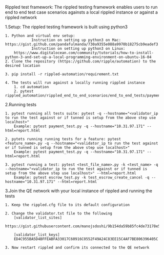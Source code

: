 Rippled test framework: The rippled testing framework enables users to run end to end test case scenarios againsts a local rippled instance or against a rippled network

1.Setup: The rippled testing framework is built using python3
   
	1. Python and virtual env setup: 
				Instruction on setting up python3 on Mac: https://gist.github.com/pandafulmanda/730a9355e088a9970b18275cb9eadef3
				Instruction on setting up python3 on Linux:	
		https://www.digitalocean.com/community/tutorials/how-to-install-python-3-and-set-up-a-local-programming-environment-on-ubuntu-16-04
	2. Clone the repository (https://github.com/ripple/automation) to the desired location 

	3. pip install -r rippled-automation/requirement.txt

	4. The tests will run against a locally running rippled instance
	    1. cd automation
        2. pytest rippled_automation/rippled_end_to_end_scenarios/end_to_end_tests/payment_test.py::test_xrp_payment_flow
	
    
2.Running tests 
	
	1. pytest running all tests suite: pytest -q --hostname="<validator_ip to run the test against or if tunned is setup from the above step use localhost>" 
		Example: pytest payment_test.py -q --hostname="10.31.97.171" --html=report.html

	2. pytets running running tests for a feature: pytest <feature_name>.py -q --hostname="<validator_ip to run the test against or if tunned is setup from the above step use localhost>" 
		Example: pytest payment_test.py -q --hostname="10.31.97.171" --html=report.html

	3. pytest running a test: pytest <test_file_name>.py -k <test_name> -q --hostname="<validator_ip to run the test against or if tunned is setup from the above step use localhost>" --html=report.html
		Example: pytest escrow_test.py -k test_escrow_create_cancel -q --hostname="10.31.97.171" --html=report.html

3.Join the QE network with your local instance of rippled and running the tests 
	
	1. Keep the rippled.cfg file to its default configuration 
	
	2. Change the validator.txt file to the following 
	    [validator_list_sites]
        https://gist.githubusercontent.com/manojsdoshi/9b154da59b85fc4de73178e5923ba4e8/raw/6dd96ddabc3f0b6cf6dcda71b061c10a44de0ec4/index.json

        [validator_list_keys]
        ED4C955BA5D4BFFEABFA33017C60916C0552F49A24C83EE15C4AF7BE806396405C
        
    3. Now restart rippled and confirm its connected to the QE network